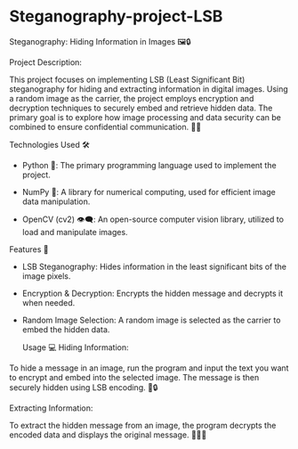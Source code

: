 # Steganography-project-LSB

Steganography: Hiding Information in Images 🖼️🔒

Project Description:

This project focuses on implementing LSB (Least Significant Bit) steganography for hiding and extracting information in digital images. Using a random image as the carrier, the project employs encryption and decryption techniques to securely embed and retrieve hidden data. The primary goal is to explore how image processing and data security can be combined to ensure confidential communication. 🔐💬

Technologies Used 🛠️

* Python 🐍: The primary programming language used to implement the project.

* NumPy 🔢: A library for numerical computing, used for efficient image data manipulation.

* OpenCV (cv2) 👁️‍🗨️: An open-source computer vision library, utilized to load and manipulate images.

Features 🌟
* LSB Steganography: Hides information in the least significant bits of the image pixels. 

* Encryption & Decryption: Encrypts the hidden message and decrypts it when needed. 

* Random Image Selection: A random image is selected as the carrier to embed the hidden data.
  
  Usage 💻
Hiding Information:

To hide a message in an image, run the program and input the text you want to encrypt and embed into the selected image. The message is then securely hidden using LSB encoding. 📝🔒

Extracting Information:

To extract the hidden message from an image, the program decrypts the encoded data and displays the original message. 📜🕵️‍♂️





